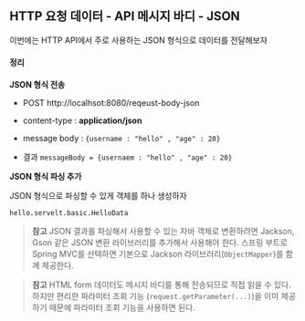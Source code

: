 ## HTTP 요청 데이터 - API 메시지 바디 - JSON

이번에는 HTTP API에서 주로 사용하는 JSON 형식으로 데이터를 전달해보자

#### 정리

**JSON 형식 전송**

- POST http://localhsot:8080/reqeust-body-json
  
- content-type : **application/json**
  
- message body : `{username : "hello" , "age" : 20}`
  
- 결과 `messageBody = {usernaem : "hello" , "age" : 20}`

**JSON 형식 파싱 추가**

JSON 형식으로 파싱할 수 있게 객체를 하나 생성하자

`hello.servelt.basic.HelloData`

> **참고**
> JSON 결과를 파싱해서 사용할 수 있는 자바 객체로 변환하려면 Jackson, Gson 같은 JSON 변환 라이브러리를 추가해서 사용해야 한다. 스프링 부트로 Spring MVC를 선택하면 기본으로 Jackson 라이브러리(`ObjectMapper`)를 함께 제공한다.

> **참고**
> HTML form 데이터도 메시지 바디를 통해 전송되므로 직접 읽을 수 있다. 하지만 편리한 파라미터 조회 기능 (`request.getParameter(...)`)을 이미 제공하기 때문에 파라미터 조회 기능을 사용하면 된다.

